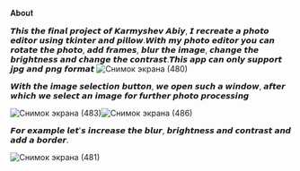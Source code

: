 𝐀𝐛𝐨𝐮𝐭

𝙏𝙝𝙞𝙨 𝙩𝙝𝙚 𝙛𝙞𝙣𝙖𝙡 𝙥𝙧𝙤𝙟𝙚𝙘𝙩 𝙤𝙛 𝙆𝙖𝙧𝙢𝙮𝙨𝙝𝙚𝙫 𝘼𝙗𝙞𝙮, 𝙄 𝙧𝙚𝙘𝙧𝙚𝙖𝙩𝙚 𝙖 𝙥𝙝𝙤𝙩𝙤 𝙚𝙙𝙞𝙩𝙤𝙧 𝙪𝙨𝙞𝙣𝙜 𝙩𝙠𝙞𝙣𝙩𝙚𝙧 𝙖𝙣𝙙 𝙥𝙞𝙡𝙡𝙤𝙬.𝙒𝙞𝙩𝙝 𝙢𝙮 𝙥𝙝𝙤𝙩𝙤 𝙚𝙙𝙞𝙩𝙤𝙧 𝙮𝙤𝙪 𝙘𝙖𝙣 𝙧𝙤𝙩𝙖𝙩𝙚 𝙩𝙝𝙚 𝙥𝙝𝙤𝙩𝙤, 𝙖𝙙𝙙 𝙛𝙧𝙖𝙢𝙚𝙨, 𝙗𝙡𝙪𝙧 𝙩𝙝𝙚 𝙞𝙢𝙖𝙜𝙚, 𝙘𝙝𝙖𝙣𝙜𝙚 𝙩𝙝𝙚 𝙗𝙧𝙞𝙜𝙝𝙩𝙣𝙚𝙨𝙨 𝙖𝙣𝙙 𝙘𝙝𝙖𝙣𝙜𝙚 𝙩𝙝𝙚 𝙘𝙤𝙣𝙩𝙧𝙖𝙨𝙩.𝙏𝙝𝙞𝙨 𝙖𝙥𝙥 𝙘𝙖𝙣 𝙤𝙣𝙡𝙮 𝙨𝙪𝙥𝙥𝙤𝙧𝙩 𝙟𝙥𝙜 𝙖𝙣𝙙 𝙥𝙣𝙜 𝙛𝙤𝙧𝙢𝙖𝙩
![Снимок экрана (480)](https://user-images.githubusercontent.com/99629706/171014366-6b6770fb-86eb-4854-af6a-ae3b53d726d7.png)

𝙒𝙞𝙩𝙝 𝙩𝙝𝙚 𝙞𝙢𝙖𝙜𝙚 𝙨𝙚𝙡𝙚𝙘𝙩𝙞𝙤𝙣 𝙗𝙪𝙩𝙩𝙤𝙣, 𝙬𝙚 𝙤𝙥𝙚𝙣 𝙨𝙪𝙘𝙝 𝙖 𝙬𝙞𝙣𝙙𝙤𝙬, 𝙖𝙛𝙩𝙚𝙧 𝙬𝙝𝙞𝙘𝙝 𝙬𝙚 𝙨𝙚𝙡𝙚𝙘𝙩 𝙖𝙣 𝙞𝙢𝙖𝙜𝙚 𝙛𝙤𝙧 𝙛𝙪𝙧𝙩𝙝𝙚𝙧 𝙥𝙝𝙤𝙩𝙤 𝙥𝙧𝙤𝙘𝙚𝙨𝙨𝙞𝙣𝙜

![Снимок экрана (483)](https://user-images.githubusercontent.com/99629706/171095606-c0c49472-d017-4100-b797-bd9893fd9a01.png)![Снимок экрана (486)](https://user-images.githubusercontent.com/99629706/171095623-893d2d75-a179-495a-a39e-389eb7e73c0a.png)



𝙁𝙤𝙧 𝙚𝙭𝙖𝙢𝙥𝙡𝙚 𝙡𝙚𝙩'𝙨 𝙞𝙣𝙘𝙧𝙚𝙖𝙨𝙚 𝙩𝙝𝙚 𝙗𝙡𝙪𝙧, 𝙗𝙧𝙞𝙜𝙝𝙩𝙣𝙚𝙨𝙨 𝙖𝙣𝙙 𝙘𝙤𝙣𝙩𝙧𝙖𝙨𝙩 𝙖𝙣𝙙 𝙖𝙙𝙙 𝙖 𝙗𝙤𝙧𝙙𝙚𝙧.

![Снимок экрана (481)](https://user-images.githubusercontent.com/99629706/171015096-b2dd2271-3acb-43b9-ab1a-a8773b42ac74.png)

